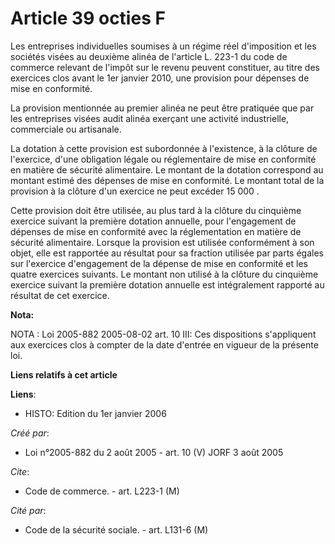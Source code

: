 # Article 39 octies F

Les entreprises individuelles soumises à un régime réel d'imposition et les sociétés visées au deuxième alinéa de l'article
L. 223-1 du code de commerce relevant de l'impôt sur le revenu peuvent constituer, au titre des exercices clos avant le 1er
janvier 2010, une provision pour dépenses de mise en conformité.

La provision mentionnée au premier alinéa ne peut être pratiquée que par les entreprises visées audit alinéa exerçant une
activité industrielle, commerciale ou artisanale.

La dotation à cette provision est subordonnée à l'existence, à la clôture de l'exercice, d'une obligation légale ou
réglementaire de mise en conformité en matière de sécurité alimentaire. Le montant de la dotation correspond au montant
estimé des dépenses de mise en conformité. Le montant total de la provision à la clôture d'un exercice ne peut excéder 15
000 .

Cette provision doit être utilisée, au plus tard à la clôture du cinquième exercice suivant la première dotation annuelle,
pour l'engagement de dépenses de mise en conformité avec la réglementation en matière de sécurité alimentaire. Lorsque la
provision est utilisée conformément à son objet, elle est rapportée au résultat pour sa fraction utilisée par parts égales
sur l'exercice d'engagement de la dépense de mise en conformité et les quatre exercices suivants. Le montant non utilisé à la
clôture du cinquième exercice suivant la première dotation annuelle est intégralement rapporté au résultat de cet exercice.

**Nota:**

NOTA : Loi 2005-882 2005-08-02 art. 10 III: Ces dispositions s'appliquent aux exercices clos à compter de la date d'entrée en
vigueur de la présente loi.

**Liens relatifs à cet article**

**Liens**:

  - HISTO: Edition du 1er janvier 2006

_Créé par_:

  - Loi n°2005-882 du 2 août 2005 - art. 10 (V) JORF 3 août 2005

_Cite_:

  - Code de commerce. - art. L223-1 (M)

_Cité par_:

  - Code de la sécurité sociale. - art. L131-6 (M)
